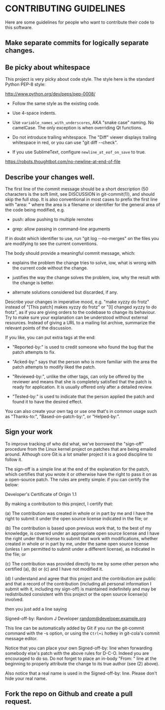 # CONTRIBUTING GUIDELINES

Here are some guidelines for people who want to contribute their code
to this software.

## Make separate commits for logically separate changes.

## Be picky about whitespace

This project is very picky about code style.
The style here is the standard Python PEP-8 style:

http://www.python.org/dev/peps/pep-0008/

* Follow the same style as the existing code.

* Use 4-space indents.

* Use `variable_names_with_underscores`, AKA "snake case" naming.
  No camelCase.  The only exception is when overriding Qt functions.

* Do not introduce trailing whitespace.  The "Diff" viewer displays
  trailing whitespace in red, or you can use "git diff --check".

* If you use SublimeText, configure `newline_at_eof_on_save` to true.

https://robots.thoughtbot.com/no-newline-at-end-of-file

## Describe your changes well.

The first line of the commit message should be a short description (50
characters is the soft limit, see DISCUSSION in git-commit(1)), and
should skip the full stop.  It is also conventional in most cases to
prefix the first line with "area: " where the area is a filename or
identifier for the general area of the code being modified, e.g.

* push: allow pushing to multiple remotes

* grep: allow passing in command-line arguments

If in doubt which identifier to use, run "git log --no-merges" on the
files you are modifying to see the current conventions.

The body should provide a meaningful commit message, which:

* explains the problem the change tries to solve, iow, what is wrong
  with the current code without the change.

* justifies the way the change solves the problem, iow, why the
  result with the change is better.

* alternate solutions considered but discarded, if any.

Describe your changes in imperative mood, e.g. "make xyzzy do frotz"
instead of "[This patch] makes xyzzy do frotz" or "[I] changed xyzzy
to do frotz", as if you are giving orders to the codebase to change
its behaviour.  Try to make sure your explanation can be understood
without external resources. Instead of giving a URL to a mailing list
archive, summarize the relevant points of the discussion.

If you like, you can put extra tags at the end:

* "Reported-by:" is used to credit someone who found the bug that
  the patch attempts to fix.

* "Acked-by:" says that the person who is more familiar with the area
  the patch attempts to modify liked the patch.

* "Reviewed-by:", unlike the other tags, can only be offered by the
  reviewer and means that she is completely satisfied that the patch
  is ready for application.  It is usually offered only after a
  detailed review.

* "Tested-by:" is used to indicate that the person applied the patch
  and found it to have the desired effect.

You can also create your own tag or use one that's in common usage
such as "Thanks-to:", "Based-on-patch-by:", or "Helped-by:".

## Sign your work

To improve tracking of who did what, we've borrowed the
"sign-off" procedure from the Linux kernel project on patches
that are being emailed around.  Although core Git is a lot
smaller project it is a good discipline to follow it.

The sign-off is a simple line at the end of the explanation for
the patch, which certifies that you wrote it or otherwise have
the right to pass it on as a open-source patch.  The rules are
pretty simple: if you can certify the below:

Developer's Certificate of Origin 1.1

By making a contribution to this project, I certify that:

(a) The contribution was created in whole or in part by me and I
    have the right to submit it under the open source license
    indicated in the file; or

(b) The contribution is based upon previous work that, to the best
    of my knowledge, is covered under an appropriate open source
    license and I have the right under that license to submit that
    work with modifications, whether created in whole or in part
    by me, under the same open source license (unless I am
    permitted to submit under a different license), as indicated
    in the file; or

(c) The contribution was provided directly to me by some other
    person who certified (a), (b) or (c) and I have not modified
    it.

(d) I understand and agree that this project and the contribution
are public and that a record of the contribution (including all
personal information I submit with it, including my sign-off) is
maintained indefinitely and may be redistributed consistent with
this project or the open source license(s) involved.

then you just add a line saying

Signed-off-by: Random J Developer <random@developer.example.org>

This line can be automatically added by Git if you run the git-commit
command with the -s option, or using the `Ctrl+i` hotkey in git-cola's
commit message editor.

Notice that you can place your own Signed-off-by: line when
forwarding somebody else's patch with the above rules for
D-C-O.  Indeed you are encouraged to do so.  Do not forget to
place an in-body "From: " line at the beginning to properly attribute
the change to its true author (see (2) above).

Also notice that a real name is used in the Signed-off-by: line. Please
don't hide your real name.

## Fork the repo on Github and create a pull request.
